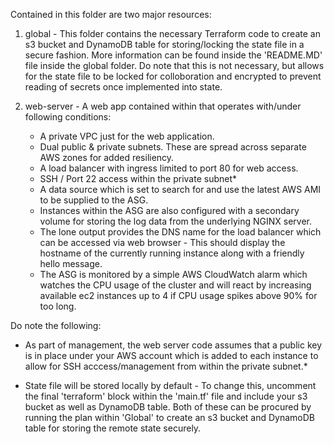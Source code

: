 Contained in this folder are two major resources:

1. global - This folder contains the necessary Terraform code to create an s3 bucket and DynamoDB table for storing/locking the state file in a secure fashion. More information can be found inside the 'README.MD' file inside the global folder. Do note that this is not necessary, but allows for the state file to be locked for colloboration and encrypted to prevent reading of secrets once implemented into state.

2. web-server - A web app contained within that operates with/under following conditions:
    - A private VPC just for the web application.
    - Dual public & private subnets. These are spread across separate AWS zones for added resiliency.
    -  A load balancer with ingress limited to port 80 for web access. 
    - SSH / Port 22 access within the private subnet*
    - A data source which is set to search for and use the latest AWS AMI to be supplied to the ASG.
    - Instances within the ASG are also configured with a secondary volume for storing the log data from the underlying NGINX server.
    - The lone output provides the DNS name for the load balancer which can be accessed via web browser - This should display the hostname of the currently running instance along with a friendly hello message.
    - The ASG is monitored by a simple AWS CloudWatch alarm which watches the CPU usage of the cluster and will react by increasing available ec2 instances up to 4 if CPU usage spikes above 90% for too long.


Do note the following:

- As part of management, the web server code assumes that a public key is in place under your AWS account which is added to each instance to allow for SSH acccess/management from within the private subnet.*

- State file will be stored locally by default - To change this, uncomment the final 'terraform' block within the 'main.tf' file and include your s3 bucket as well as DynamoDB table. Both of these can be procured by running the plan within 'Global' to create an s3 bucket and DynamoDB table for storing the remote state securely. 
